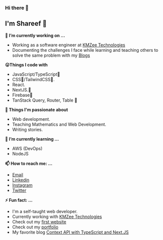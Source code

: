 ### Hi there 👋

<!--
**shareef99/shareef99** is a ✨ _special_ ✨ repository because its `README.md` (this file) appears on your GitHub profile.

Here are some ideas to get you started:

- 🔭 I’m currently working on ...
- 🌱 I’m currently learning ...
- 👯 I’m looking to collaborate on ...
- 🤔 I’m looking for help with ...
- 💬 Ask me about ...
- 📫 How to reach me: ...
- 😄 Pronouns: ...
- ⚡ Fun fact: ...
-->
## I'm Shareef :boy:
**🔭 I’m currently working on ...**
- Working as a software engineer at [KMZee Technologies](kmzee.tech)
- Documenting the challenges I face while learning and teaching others to solve the same problem with my [Blogs](https://dev.to/shareef)

**:stuck_out_tongue:Things I code with**
- JavaScript/TypeScript:sparkling_heart:
- CSS🤪/TailwindCSS:sparkling_heart:.
- React.
- NextJS.:sparkling_heart:
- Firebase:sparkling_heart:
- TanStack Query, Router, Table :sparkling_heart:

**:muscle: Things I'm passionate about**
- Web development.
- Teaching Mathematics and Web Development.
- Writing stories.

**🌱 I’m currently learning ...**
- AWS (DevOps)
- NodeJS

**📫 How to reach me: ...**
- [Email](mailto:nadeemshareef934@gmail.com)
- [Linkedin](https://www.linkedin.com/in/nadeem-shareef-7a8394182/)
- [Instagram](https://www.instagram.com/shareefbhai_/)
- [Twitter](https://twitter.com/shareefBhai99)

**⚡ Fun fact: ...**
- I'm a self-taught web developer.
- Currently working with [KMZee Technologies](kmzee.tech)
- Check out my [first website](https://shareef99.github.io/myFirstWebpage/)
- Check out my [portfolio](https://portfolio.shareef.vercel.app/)
- My favorite blog [Context API with TypeScript and Next.JS](https://dev.to/shareef/context-api-with-typescript-and-next-js-2m25/)
